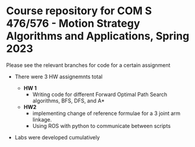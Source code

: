 # Course repository for COM S 476/576 - Motion Strategy Algorithms and Applications, Spring 2023

Please see the relevant branches for code for a certain assignment

- There were 3 HW assignemnts total
  - **HW 1**
    - Writing code for different Forward Optimal Path Search algorithms, BFS, DFS, and A*
  - **HW2**
    - implementing change of reference formulae for a 3 joint arm linkage.
    - Using ROS with python to communicate between scripts
 
- Labs were developed cumulatively
